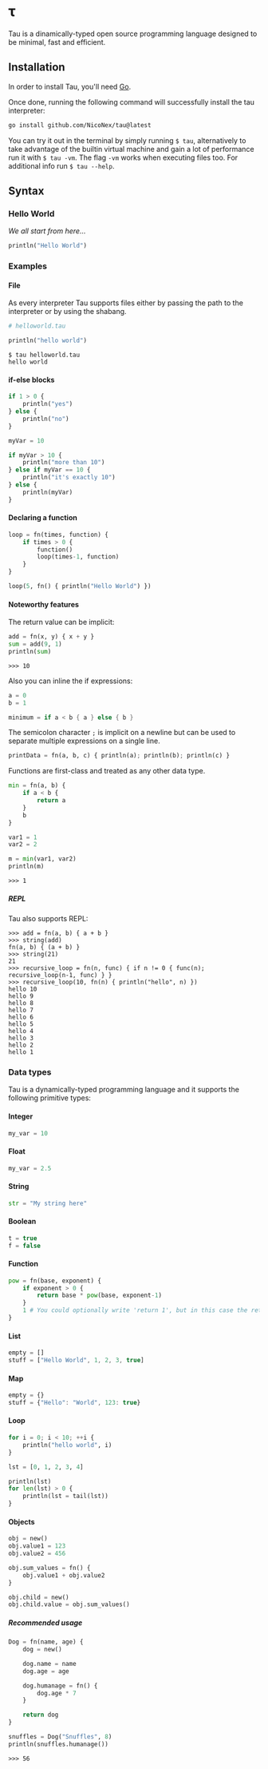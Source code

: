 # τ

Tau is a dinamically-typed open source programming language designed to be minimal, fast and efficient.

## Installation
In order to install Tau, you'll need [Go](https://golang.org/).

Once done, running the following command will successfully install the tau interpreter:
```bash
go install github.com/NicoNex/tau@latest
```

You can try it out in the terminal by simply running `$ tau`, alternatively to take advantage of the builtin virtual machine and gain a lot of performance run it with `$ tau -vm`.
The flag `-vm` works when executing files too.
For additional info run `$ tau --help`.

## Syntax

### Hello World
_We all start from here..._
```python
println("Hello World")
```

### Examples

#### File
As every interpreter Tau supports files either by passing the path to the interpreter or by using the shabang.

```python
# helloworld.tau

println("hello world")
```

```
$ tau helloworld.tau
hello world
```

#### if-else blocks

```python
if 1 > 0 {
	println("yes")
} else {
	println("no")
}
```

```python
myVar = 10

if myVar > 10 {
	println("more than 10")
} else if myVar == 10 {
	println("it's exactly 10")
} else {
	println(myVar)
}
```

#### Declaring a function
```python
loop = fn(times, function) {
	if times > 0 {
		function()
		loop(times-1, function)
	}
}

loop(5, fn() { println("Hello World") })
```

#### Noteworthy features
The return value can be implicit:
```python
add = fn(x, y) { x + y }
sum = add(9, 1)
println(sum)
```
```
>>> 10
```

Also you can inline the if expressions:
```rust
a = 0
b = 1

minimum = if a < b { a } else { b }
```

The semicolon character `;` is implicit on a newline but can be used to separate multiple expressions on a single line.
```python
printData = fn(a, b, c) { println(a); println(b); println(c) }
```

Functions are first-class and treated as any other data type.
```python
min = fn(a, b) {
	if a < b {
		return a
	}
	b
}

var1 = 1
var2 = 2

m = min(var1, var2)
println(m)
```
```
>>> 1
```

##### REPL
Tau also supports REPL:
```
>>> add = fn(a, b) { a + b }
>>> string(add)
fn(a, b) { (a + b) }
>>> string(21)
21
>>> recursive_loop = fn(n, func) { if n != 0 { func(n); recursive_loop(n-1, func) } }
>>> recursive_loop(10, fn(n) { println("hello", n) })
hello 10
hello 9
hello 8
hello 7
hello 6
hello 5
hello 4
hello 3
hello 2
hello 1
```

### Data types
Tau is a dynamically-typed programming language and it supports the following primitive types:

#### Integer
```python
my_var = 10
```

#### Float
```python
my_var = 2.5
```

#### String
```python
str = "My string here"
```

#### Boolean
```js
t = true
f = false
```

#### Function
```python
pow = fn(base, exponent) {
	if exponent > 0 {
		return base * pow(base, exponent-1)
	}
	1 # You could optionally write 'return 1', but in this case the return is implicit.
}
```

#### List
```js
empty = []
stuff = ["Hello World", 1, 2, 3, true]
```

#### Map
```js
empty = {}
stuff = {"Hello": "World", 123: true}
```

#### Loop
```python
for i = 0; i < 10; ++i {
	println("hello world", i)
}

lst = [0, 1, 2, 3, 4]

println(lst)
for len(lst) > 0 {
	println(lst = tail(lst))
}
```

#### Objects
```python
obj = new()
obj.value1 = 123
obj.value2 = 456

obj.sum_values = fn() {
	obj.value1 + obj.value2
}

obj.child = new()
obj.child.value = obj.sum_values()
```

##### Recommended usage
```python
Dog = fn(name, age) {
	dog = new()

	dog.name = name
	dog.age = age

	dog.humanage = fn() {
		dog.age * 7
	}

	return dog
}

snuffles = Dog("Snuffles", 8)
println(snuffles.humanage())
```
```
>>> 56
```
